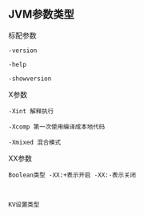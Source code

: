 JVM参数类型
---

标配参数

    -version

    -help

    -showversion 
X参数

    -Xint 解释执行

    -Xcomp 第一次使用编译成本地代码

    -Xmixed 混合模式

XX参数

    Boolean类型 -XX:+表示开启 -XX:-表示关闭



    KV设置类型


